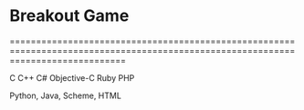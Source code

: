 # Breakout Game
==================================================================================================================================




C C++ C# Objective-C Ruby PHP

Python, Java, Scheme, HTML


